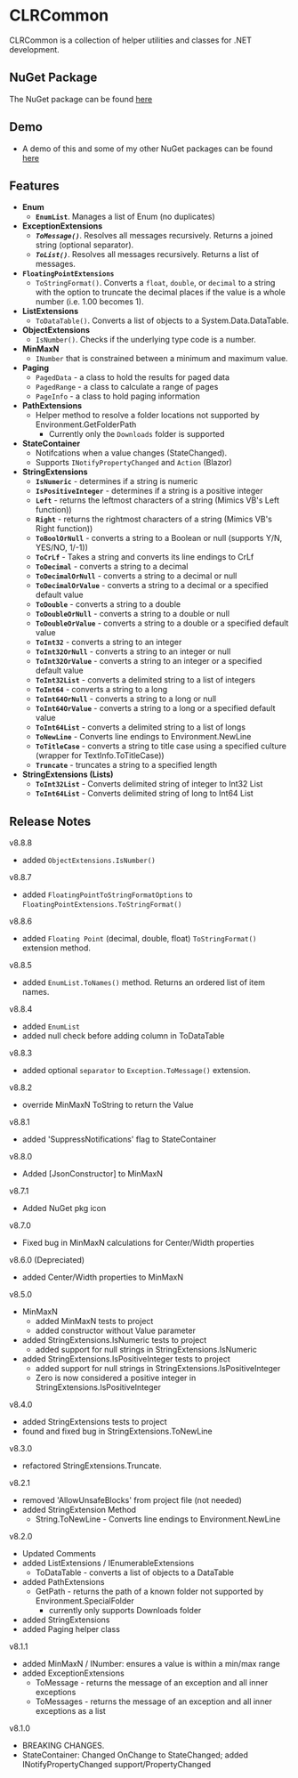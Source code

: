 # CLRCommon

CLRCommon is a collection of helper utilities and classes for .NET development.

## NuGet Package
The NuGet package can be found [here](https://www.nuget.org/packages/Marqdouj.CLRCommon/)

## Demo
- A demo of this and some of my other NuGet packages can be found [here](https://github.com/marqdouj/BlazorSandbox)

## Features 
- **Enum**
  - **`EnumList`**. Manages a list of Enum (no duplicates)
- **ExceptionExtensions**
  - ***`ToMessage()`***. Resolves all messages recursively. Returns a joined string (optional separator).
  - ***`ToList()`***. Resolves all messages recursively. Returns a list of messages.
- **`FloatingPointExtensions`**
  - `ToStringFormat()`. Converts a `float`, `double`, or `decimal` to a string 
  with the option to truncate the decimal places if the value is a whole number (i.e. 1.00 becomes 1).
- **ListExtensions**
  - `ToDataTable()`. Converts a list of objects to a System.Data.DataTable.
- **ObjectExtensions**
  - `IsNumber()`. Checks if the underlying type code is a number.
- **MinMaxN**
  - `INumber` that is constrained between a minimum and maximum value.
- **Paging**
	- `PagedData` - a class to hold the results for paged data
	- `PagedRange` - a class to calculate a range of pages
	- `PageInfo` - a class to hold paging information
- **PathExtensions**
  - Helper method to resolve a folder locations not supported by Environment.GetFolderPath 
    - Currently only the `Downloads` folder is supported
- **StateContainer**
  - Notifcations when a value changes (StateChanged).
  - Supports `INotifyPropertyChanged` and `Action` (Blazor)
-  **StringExtensions**
	- **`IsNumeric`** - determines if a string is numeric
	- **`IsPositiveInteger`** - determines if a string is a positive integer
	- **`Left`** - returns the leftmost characters of a string (Mimics VB's Left function))
	- **`Right`** - returns the rightmost characters of a string (Mimics VB's Right function))
	- **`ToBoolOrNull`** - converts a string to a Boolean or null (supports Y/N, YES/NO, 1/-1))
	- **`ToCrLf`** - Takes a string and converts its line endings to CrLf
	- **`ToDecimal`** - converts a string to a decimal
	- **`ToDecimalOrNull`** - converts a string to a decimal or null
	- **`ToDecimalOrValue`** - converts a string to a decimal or a specified default value
	- **`ToDouble`** - converts a string to a double
	- **`ToDoubleOrNull`** - converts a string to a double or null
	- **`ToDoubleOrValue`** - converts a string to a double or a specified default value
	- **`ToInt32`** - converts a string to an integer
	- **`ToInt32OrNull`** - converts a string to an integer or null
	- **`ToInt32OrValue`** - converts a string to an integer or a specified default value
	- **`ToInt32List`** - converts a delimited string to a list of integers
	- **`ToInt64`** - converts a string to a long
	- **`ToInt64OrNull`** - converts a string to a long or null
	- **`ToInt64OrValue`** - converts a string to a long or a specified default value
	- **`ToInt64List`** - converts a delimited string to a list of longs
	- **`ToNewLine`** - Converts line endings to Environment.NewLine
	- **`ToTitleCase`** - converts a string to title case using a specified culture (wrapper for TextInfo.ToTitleCase))
	- **`Truncate`** - truncates a string to a specified length
- **StringExtensions (Lists)**
    - **`ToInt32List`** - Converts delimited string of integer to Int32 List
	- **`ToInt64List`** - Converts delimited string of long to Int64 List

## Release Notes
v8.8.8
- added `ObjectExtensions.IsNumber()`

v8.8.7
- added `FloatingPointToStringFormatOptions` to `FloatingPointExtensions.ToStringFormat()`

v8.8.6
- added `Floating Point` (decimal, double, float) `ToStringFormat()` extension method.

v8.8.5
- added `EnumList.ToNames()` method. Returns an ordered list of item names.

v8.8.4
- added `EnumList`
- added null check before adding column in ToDataTable

v8.8.3
- added optional `separator` to `Exception.ToMessage()` extension.

v8.8.2
- override MinMaxN ToString to return the Value

v8.8.1
- added 'SuppressNotifications' flag to StateContainer

v8.8.0
- Added [JsonConstructor] to MinMaxN

v8.7.1
- Added NuGet pkg icon

v8.7.0
- Fixed bug in MinMaxN calculations for Center/Width properties

v8.6.0 (Depreciated)
- added Center/Width properties to MinMaxN

v8.5.0
 - MinMaxN
	- added MinMaxN tests to project
	- added constructor without Value parameter
 - added StringExtensions.IsNumeric tests to project
	- added support for null strings in StringExtensions.IsNumeric
 - added StringExtensions.IsPositiveInteger tests to project
	- added support for null strings in StringExtensions.IsPositiveInteger
	- Zero is now considered a positive integer in StringExtensions.IsPositiveInteger

v8.4.0
 - added StringExtensions tests to project
 - found and fixed bug in StringExtensions.ToNewLine

v8.3.0
 - refactored StringExtensions.Truncate.

v8.2.1
 - removed 'AllowUnsafeBlocks' from project file (not needed)
 - added StringExtension Method
	- String.ToNewLine - Converts line endings to Environment.NewLine

v8.2.0
 - Updated Comments
 - added ListExtensions / IEnumerableExtensions
	- ToDataTable - converts a list of objects to a DataTable
 - added PathExtensions
	- GetPath - returns the path of a known folder not supported by Environment.SpecialFolder
	  - currently only supports Downloads folder
 - added StringExtensions
 - added Paging helper class
	
v8.1.1
 - added MinMaxN<T> / INumber<T>: ensures a value is within a min/max range
 - added ExceptionExtensions
	- ToMessage - returns the message of an exception and all inner exceptions
	- ToMessages - returns the message of an exception and all inner exceptions as a list

v8.1.0
 - BREAKING CHANGES.
 - StateContainer: Changed OnChange to StateChanged; added INotifyPropertyChanged support/PropertyChanged
